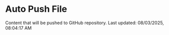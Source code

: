 # Auto Push File

Content that will be pushed to GitHub repository.
Last updated: 08/03/2025, 08:04:17 AM